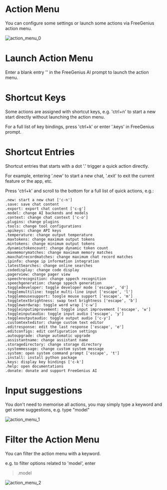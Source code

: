 # Action Menu

You can configure some settings or launch some actions via FreeGenius action menu.

![action_menu_0](https://github.com/eliranwong/letmedoit/assets/25262722/5519d920-94db-4575-b66f-0f4a7549544e)

# Launch Action Menu

Enter a blank entry '' in the FreeGenius AI prompt to launch the action menu.

# Shortcut Keys

Some actions are assigned with shortcut keys, e.g. 'ctrl+n' to start a new start directly without launching the action menu.

For a full list of key bindings, press 'ctrl+k' or enter '.keys' in FreeGenius prompt.

# Shortcut Entries

Shortcut entries that starts with a dot '.' trigger a quick action directly.

For example, entering '.new' to start a new chat, '.exit' to exit the current feature or the app, etc.

Press 'ctrl+k' and scroll to the bottom for a full list of quick actions, e.g.:

```
.new: start a new chat ['c-n']
.save: save chat content
.export: export chat content ['c-g']
.model: change AI backends and models
.context: change chat context ['c-o']
.plugins: change plugins
.tools: change tool configurations
.apikeys: change API keys
.temperature: change output temperature
.maxtokens: change maximum output tokens
.mintokens: change minimum output tokens
.dynamictokencount: change dynamic token count
.maxmemorymatches: change maximum memory matches
.maxchatrecordmatches: change maximum chat record matches
.ipinfo: change ip information integration
.latestSearches: change online searches
.codedisplay: change code display
.pagerview: change pager view
.speechrecognition: change sppech recognition
.speechgeneration: change sppech generation
.toggledeveloper: toggle developer mode ['escape', 'd']
.togglemultiline: toggle multi-line input ['escape', 'l']
.togglemousesupport: toogle mouse support ['escape', 'm']
.toggletextbrightness: swap text brightness ['escape', 'b']
.togglewordwrap: toggle word wrap ['c-w']
.toggleinputimprovement: toggle input improvement ['escape', 'w']
.toggleinputaudio: toggle input audio ['escape', 'y']
.toggleoutputaudio: toggle output audio ['c-y']
.customtexteditor: change custom text editor
.editresponse: edit the last response ['escape', 'e']
.editconfigs: edit configuration settings
.autoupgrade: change automatic upgrade
.assistantname: change assistant name
.storagedirectory: change storage directory
.systemmessage: change custom system message
.system: open system command prompt ['escape', 't']
.install: install python package
.keys: display key bindings ['c-k']
.help: open documentations
.donate: donate and support FreeGenius AI
```

# Input suggestions

You don't need to memorise all actions, you may simply type a keyword and get some suggestions, e.g. type "model"

![action_menu_1](https://github.com/eliranwong/letmedoit/assets/25262722/0030aa56-8806-4ec7-b578-007202bc24ce)

# Filter the Action Menu

You can filter the action menu with a keyword.

e.g. to filter options related to 'model', enter

> .model

![action_menu_2](https://github.com/eliranwong/letmedoit/assets/25262722/4e552377-7568-49e6-88ad-c7c6dc3a984e)
